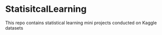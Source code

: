 # StatisitcalLearning
This repo contains statistical learning mini projects conducted on Kaggle datasets
